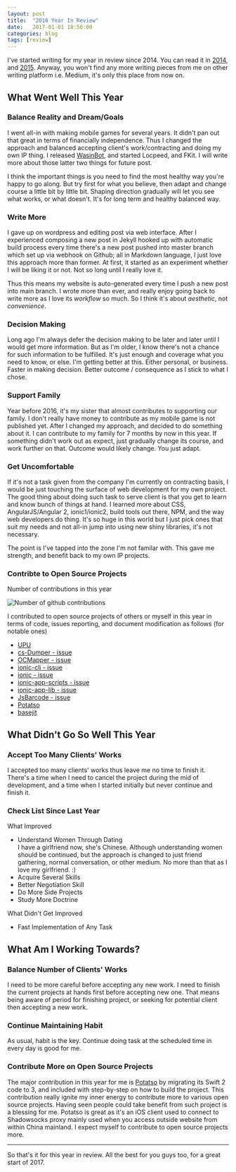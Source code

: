 ```yaml
---
layout: post
title:  "2016 Year In Review"
date:   2017-01-01 18:56:00
categories: blog
tags: [review]
---
```


I've started writing for my year in review since 2014. You can read it in [2014](https://medium.com/@haxpor/2014-year-in-review-8d90fced9918#.dh1jw5dbs), and [2015](https://medium.com/@haxpor/2015-year-in-review-7f74b72161df#.e2wl20bu0). Anyway, you won't find any more writing pieces from me on other writing platform i.e. Medium, it's only this place from now on.

## What Went Well This Year

### Balance Reality and Dream/Goals

I went all-in with making mobile games for several years. It didn't pan out that great in terms of financially independence. Thus I changed the approach and balanced accepting client's work/contracting and doing my own IP thing. I released [WasinBot](https://wasinbot.wasin.io/), and started Locpeed, and FKit. I will write more about those latter two things for future post.

I think the important things is you need to find the most healthy way you're happy to go along. But try first for what you believe, then adapt and change course a little bit by little bit. Shaping direction gradually will let you see what works, or what doesn't. It's for long term and healthy balanced way. 

### Write More

I gave up on wordpress and editing post via web interface. After I experienced composing a new post in Jekyll hooked up with automatic build process every time there's a new post pushed into master branch which set up via webhook on Github; all in Markdown language, I just love this approach more than former. At first, it started as an experiment whether I will be liking it or not. Not so long until I really love it.

Thus this means my website is auto-generated every time I push a new post into main branch. I wrote more than ever, and really enjoy going back to write more as I love its *workflow* so much. So I think it's about *aesthetic*, not *convenience*.

### Decision Making

Long ago I'm always defer the decision making to be later and later until I would get more information. But as I'm older, I know there's not a chance for such information to be fulfilled. It's just enough and coverage what you need to know, or else. I'm getting better at this. Either personal, or business. Faster in making decision. Better outcome / consequence as I stick to what I chose.

### Support Family

Year before 2016, it's my sister that almost contributes to supporting our family. I don't really have money to contribute as my mobile game is not published yet. After I changed my approach, and decided to do something about it. I can contribute to my family for 7 months by now in this year. If something didn't work out as expect, just gradually change its course, and work further on that. Outcome would likely change. You just adapt.

### Get Uncomfortable

If it's not a task given from the company I'm currently on contracting basis, I would be just touching the surface of web development for my own project. The good thing about doing such task to serve client is that you get to learn and know bunch of things at hand. I learned more about CSS, AngularJS/Angular 2, ionic1/ionic2, build tools out there, NPM, and the way web developers do thing. It's so huge in this world but I just pick ones that suit my needs and not all-in jump into using new shiny libraries, it's not necessary.

The point is I've tapped into the zone I'm not familar with. This gave me strength, and benefit back to my own IP projects.

### Contribte to Open Source Projects

Number of contributions in this year

![Number of github contributions](../../../../images/github/stats-2016.png)

I contributed to open source projects of others or myself in this year in terms of code, issues reporting, and document modification as follows (for notable ones)

* [UPU](https://github.com/haxpor/UPU)
* [cs-Dumper - issue](https://github.com/ken39arg/cs-Dumper/issues/1)
* [OCMapper - issue](https://github.com/aryaxt/OCMapper/issues/55)
* [ionic-cli - issue](https://github.com/aryaxt/OCMapper/issues/55)
* [ionic - issue](https://github.com/driftyco/ionic/issues/8926)
* [ionic-app-scripts - issue](https://github.com/driftyco/ionic-app-scripts/issues/245)
* [ionic-app-lib - issue](https://github.com/driftyco/ionic-app-lib/pull/128)
* [JsBarcode - issue](https://github.com/lindell/JsBarcode/issues/114)
* [Potatso](https://github.com/haxpor/Potatso)
* [basejit](https://github.com/haxpor/basejit)

## What Didn't Go So Well This Year

### Accept Too Many Clients' Works

I accepted too many clients' works thus leave me no time to finish it.
There's a time when I need to cancel the project during the mid of development, and a time when I started initially but never continue and finish it.

### Check List Since Last Year

What Improved

* Understand Women Through Dating  
   I have a girlfriend now, she's Chinese. Although understanding women should be continued, but the approach is changed to just friend gathering, normal conversation, or other medium. No more than that as I love my girlfriend. :)
* Acquire Several Skills
* Better Negotiation Skill
* Do More Side Projects
* Study More Doctrine

What Didn't Get Improved

* Fast Implementation of Any Task

## What Am I Working Towards?

### Balance Number of Clients' Works

I need to be more careful before accepting any new work. I need to finish the current projects at hands first before accepting new one. That means being aware of period for finishing project, or seeking for potential client then accepting a new work.

### Continue Maintaining Habit

As usual, habit is the key. Continue doing task at the scheduled time in every day is good for me.

### Contribute More on Open Source Projects

The major contribution in this year for me is [Potatso](https://github.com/haxpor/Potatso) by migrating its Swift 2 code to 3, and included with step-by-step on how to build the project. This contribution really ignite my inner energy to contribute more to various open source projects. Having seen people could take benefit from such project is a blessing for me. Potatso is great as it's an iOS client used to connect to Shadowsocks proxy mainly used when you access outside website from within China mainland. I expect myself to contribute to open source projects more.

---


So that's it for this year in review.
All the best for you guys too, for a great start of 2017.
